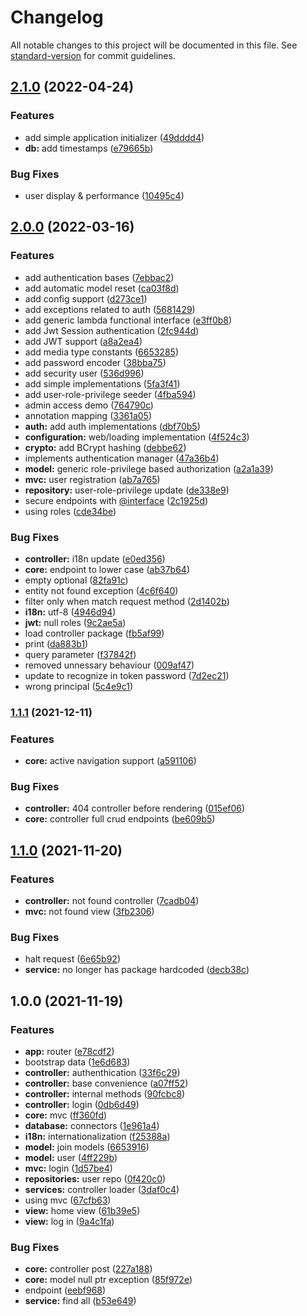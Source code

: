 # Changelog

All notable changes to this project will be documented in this file. See [standard-version](https://github.com/conventional-changelog/standard-version) for commit guidelines.

## [2.1.0](https://github.com/tomasanchez/jpa-template/compare/v2.0.0...v2.1.0) (2022-04-24)


### Features

* add simple application initializer ([49dddd4](https://github.com/tomasanchez/jpa-template/commit/49dddd464dda0cc41b30e2dd36532118cb6b423d))
* **db:** add timestamps ([e79665b](https://github.com/tomasanchez/jpa-template/commit/e79665b61c7ff75d9b3ce173f3295a71cb76456f))


### Bug Fixes

* user display & performance ([10495c4](https://github.com/tomasanchez/jpa-template/commit/10495c4609696583e486c0b18e248cc54f41a5a0))

## [2.0.0](https://github.com/tomasanchez/jpa-template/compare/v1.1.1...v2.0.0) (2022-03-16)


### Features

* add authentication bases ([7ebbac2](https://github.com/tomasanchez/jpa-template/commit/7ebbac212256eb5cefb4676c30aa78cce434ca40))
* add automatic model reset ([ca03f8d](https://github.com/tomasanchez/jpa-template/commit/ca03f8dede3ded08c6f6e51ac2b1fb35c18812ef))
* add config support ([d273ce1](https://github.com/tomasanchez/jpa-template/commit/d273ce1653ee53824ca8d9ec7b9362f142930ad7))
* add exceptions related to auth ([5681429](https://github.com/tomasanchez/jpa-template/commit/5681429215e87b5d754bb435460387a8a3f65554))
* add generic lambda functional interface ([e3ff0b8](https://github.com/tomasanchez/jpa-template/commit/e3ff0b89dda3310e0a4770b238f60455b3a64d6d))
* add Jwt Session authentication ([2fc944d](https://github.com/tomasanchez/jpa-template/commit/2fc944ddf75233c4be00be7d6b1973f2a126cfa7))
* add JWT support ([a8a2ea4](https://github.com/tomasanchez/jpa-template/commit/a8a2ea4c8d00b9d6a8e18a104f5f06f242072596))
* add media type constants ([6653285](https://github.com/tomasanchez/jpa-template/commit/6653285ad2319bdc5945e0356154d83fc22140ac))
* add password encoder ([38bba75](https://github.com/tomasanchez/jpa-template/commit/38bba7594c19f620a5839f76d846483addf4cddb))
* add security user ([536d996](https://github.com/tomasanchez/jpa-template/commit/536d996e863ebaac194cb903693de28d57caee35))
* add simple implementations ([5fa3f41](https://github.com/tomasanchez/jpa-template/commit/5fa3f41ee8340a5041652b08f3d654f42e6dc0d1))
* add user-role-privilege seeder ([4fba594](https://github.com/tomasanchez/jpa-template/commit/4fba594785d3b07b5270a9283b0361dd7351ae53))
* admin access demo ([764790c](https://github.com/tomasanchez/jpa-template/commit/764790caa2f7df920b6bec49d26a44f246ba87cd))
* annotation mapping ([3361a05](https://github.com/tomasanchez/jpa-template/commit/3361a05e2f515c9e6e7072d28a9fb850b49df95c))
* **auth:** add auth implementations ([dbf70b5](https://github.com/tomasanchez/jpa-template/commit/dbf70b546212dc236f67b00cdfa899fed5e0bca4))
* **configuration:** web/loading implementation ([4f524c3](https://github.com/tomasanchez/jpa-template/commit/4f524c388c8a95f7fde9b290ffb1059463a9721b))
* **crypto:** add BCrypt hashing ([debbe62](https://github.com/tomasanchez/jpa-template/commit/debbe623ae1b3acd4ad13625bc045d98a2deb267))
* implements authentication manager ([47a36b4](https://github.com/tomasanchez/jpa-template/commit/47a36b47bc0caf6281aba0a30e2c61afc31022b6))
* **model:** generic role-privilege based authorization ([a2a1a39](https://github.com/tomasanchez/jpa-template/commit/a2a1a3994d9a9d1ec7b90d13d0b6ec9743834995))
* **mvc:** user registration ([ab7a765](https://github.com/tomasanchez/jpa-template/commit/ab7a76577692227f26878e9d76dd928740165a10))
* **repository:** user-role-privilege update ([de338e9](https://github.com/tomasanchez/jpa-template/commit/de338e95c82812a8fd24861603d7f96d92b04d2c))
* secure endpoints with [@interface](https://github.com/interface) ([2c1925d](https://github.com/tomasanchez/jpa-template/commit/2c1925dd448014c0195cbed5c43e67ba776aa19b))
* using roles ([cde34be](https://github.com/tomasanchez/jpa-template/commit/cde34bee23c58035b94ba19547f8678b685ad683))


### Bug Fixes

* **controller:** i18n update ([e0ed356](https://github.com/tomasanchez/jpa-template/commit/e0ed356d36b53274e65ee7bb9216dfc9a591d1bf))
* **core:** endpoint to lower case ([ab37b64](https://github.com/tomasanchez/jpa-template/commit/ab37b649734a292aeb0efd59811a630cb21fe0d7))
* empty optional ([82fa91c](https://github.com/tomasanchez/jpa-template/commit/82fa91c9bc083d454547c27c6eb7bce38c259ca4))
* entity not found exception ([4c6f640](https://github.com/tomasanchez/jpa-template/commit/4c6f6405209b1a8f74c776fbace6f621d4613e4d))
* filter only when match request method ([2d1402b](https://github.com/tomasanchez/jpa-template/commit/2d1402bf8b1a75629489bfd0fa835cda5def11f8))
* **i18n:** utf-8 ([4946d94](https://github.com/tomasanchez/jpa-template/commit/4946d9492ce7b8f6c96bcd6d1e69702a064d67f3))
* **jwt:** null roles ([9c2ae5a](https://github.com/tomasanchez/jpa-template/commit/9c2ae5afbdf78406a46c99d1d506c55d44afeb1e))
* load controller package ([fb5af99](https://github.com/tomasanchez/jpa-template/commit/fb5af9975ad0b0a8f56467aabba3a2e7d8943aff))
* print ([da883b1](https://github.com/tomasanchez/jpa-template/commit/da883b15d7b8f542b785065edca0b070e15de1fe))
* query parameter ([f37842f](https://github.com/tomasanchez/jpa-template/commit/f37842fa3ebcb75b89f485f6b91fd4f87f3a3f71))
* removed unnessary behaviour ([009af47](https://github.com/tomasanchez/jpa-template/commit/009af47efea214e73272c77f828975813c8f5baf))
* update to recognize in token password ([7d2ec21](https://github.com/tomasanchez/jpa-template/commit/7d2ec21bc7781c79e70b29f4d79b8574bda4e745))
* wrong principal ([5c4e9c1](https://github.com/tomasanchez/jpa-template/commit/5c4e9c144fced20a43c5f6c46bece0e8e993c52b))

### [1.1.1](https://github.com/tomasanchez/jpa-template/compare/v1.1.0...v1.1.1) (2021-12-11)


### Features

* **core:** active navigation support ([a591106](https://github.com/tomasanchez/jpa-template/commit/a5911063de5cf681b9ef2f5ffc99a57b98df7822))


### Bug Fixes

* **controller:** 404 controller before rendering ([015ef06](https://github.com/tomasanchez/jpa-template/commit/015ef061e5be3a52fbf513bf6205c444b73a1104))
* **core:** controller full crud endpoints ([be609b5](https://github.com/tomasanchez/jpa-template/commit/be609b5acda56978c50a56b68ed2a08ed6c2bc9c))

## [1.1.0](https://github.com/tomasanchez/jpa-template/compare/v1.0.0...v1.1.0) (2021-11-20)


### Features

* **controller:** not found controller ([7cadb04](https://github.com/tomasanchez/jpa-template/commit/7cadb040c4b7eccccc352d253d8e40bad3847eef))
* **mvc:** not found view ([3fb2306](https://github.com/tomasanchez/jpa-template/commit/3fb2306b2976d8dc2f356a868b5bcbcb7b7e1ff7))


### Bug Fixes

* halt request ([6e65b92](https://github.com/tomasanchez/jpa-template/commit/6e65b92f460a9b6170f43b9e13f2b4800ac7da45))
* **service:** no longer has package hardcoded ([decb38c](https://github.com/tomasanchez/jpa-template/commit/decb38c67b27d077f0c06820b31b05a664adaeb9))

## 1.0.0 (2021-11-19)


### Features

* **app:** router ([e78cdf2](https://github.com/tomasanchez/jpa-template/commit/e78cdf2d0b148703f4748d2b820b64c5fc4fece1))
* bootstrap data ([1e6d683](https://github.com/tomasanchez/jpa-template/commit/1e6d683b5756ffbdc5e779052a5077ea65800d63))
* **controller:** authenthication ([33f6c29](https://github.com/tomasanchez/jpa-template/commit/33f6c292e8eba658e119a44be780005c5dd330af))
* **controller:** base convenience ([a07ff52](https://github.com/tomasanchez/jpa-template/commit/a07ff5248b2bf1f556303a0f053434818f51edcf))
* **controller:** internal methods ([90fcbc8](https://github.com/tomasanchez/jpa-template/commit/90fcbc8458eed2a88d322ab67e48ca59ad4fa406))
* **controller:** login ([0db6d49](https://github.com/tomasanchez/jpa-template/commit/0db6d49458b630d04e7c2d59499e689915667225))
* **core:** mvc ([ff360fd](https://github.com/tomasanchez/jpa-template/commit/ff360fddbf954af263051c5311ed2f1d8b0c3d3a))
* **database:** connectors ([1e961a4](https://github.com/tomasanchez/jpa-template/commit/1e961a4a22469d23ae4c82228fb24cd90af13ad0))
* **i18n:** internationalization ([f25388a](https://github.com/tomasanchez/jpa-template/commit/f25388aaefe35f3e580e0b31f41b4edaf7b99068))
* **model:** join models ([6653916](https://github.com/tomasanchez/jpa-template/commit/6653916353f7ef6b686d74ed9d695d1410d79490))
* **model:** user ([4ff229b](https://github.com/tomasanchez/jpa-template/commit/4ff229b47a6b0665d7d6ffcfd1820c5ffe382b1d))
* **mvc:** login ([1d57be4](https://github.com/tomasanchez/jpa-template/commit/1d57be4e6904c4b7bfe50d662a2cf329e77c0026))
* **repositories:** user repo ([0f420c0](https://github.com/tomasanchez/jpa-template/commit/0f420c05aec9aa700a6eaf1a494430e4e20488ec))
* **services:** controller loader ([3daf0c4](https://github.com/tomasanchez/jpa-template/commit/3daf0c457664357e03b06f2d07b29390863ae71d))
* using mvc ([67cfb63](https://github.com/tomasanchez/jpa-template/commit/67cfb63785e55aa9c335181154efa05f1f42eeb0))
* **view:** home view ([61b39e5](https://github.com/tomasanchez/jpa-template/commit/61b39e5fb8e282f70d0f142e9bf6dc1f70fe4a7e))
* **view:** log in ([9a4c1fa](https://github.com/tomasanchez/jpa-template/commit/9a4c1fa05912d62ee8dbdd7efe63817ff3a29a5c))


### Bug Fixes

* **core:** controller post ([227a188](https://github.com/tomasanchez/jpa-template/commit/227a188ee8d47ffba5579e0238ed0e96658f6eb8))
* **core:** model null ptr exception ([85f972e](https://github.com/tomasanchez/jpa-template/commit/85f972e3e1ede32803c00d6bf5e0d133e0c4c605))
* endpoint ([eebf968](https://github.com/tomasanchez/jpa-template/commit/eebf968b8ce4db09c4f98db39ce0b5e4c3dcba75))
* **service:** find all ([b53e649](https://github.com/tomasanchez/jpa-template/commit/b53e64919e12ff749d0dfe461f777151d83761ba))
